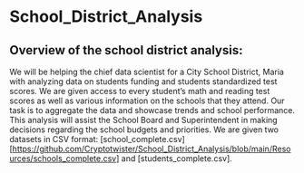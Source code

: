 # School_District_Analysis
## Overview of the school district analysis:
We will be helping the chief data scientist for a City School District, Maria with analyzing data on students funding and students standardized test scores. We are given access to every student’s math and reading test scores as well as various information on the schools that they attend. Our task is to aggregate the data and showcase trends and school performance. This analysis will assist the School Board and Superintendent in making decisions regarding the school budgets and priorities. We are given two datasets in CSV format: [school_complete.csv] [https://github.com/Cryptotwister/School_District_Analysis/blob/main/Resources/schools_complete.csv] and [students_complete.csv].
